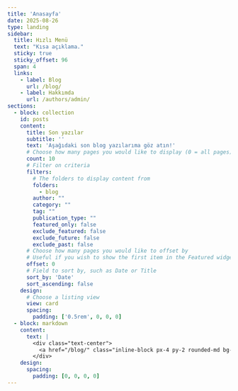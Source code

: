 ```yaml
---
title: 'Anasayfa'
date: 2025-08-26
type: landing
sidebar:
  title: Hızlı Menü
  text: "Kısa açıklama."
  sticky: true
  sticky_offset: 96
  span: 4
  links:
    - label: Blog
      url: /blog/
    - label: Hakkımda
      url: /authors/admin/
sections:
  - block: collection
    id: posts
    content:
      title: Son yazılar
      subtitle: ''
      text: 'Aşağıdaki son blog yazılarıma göz atın!'
      # Choose how many pages you would like to display (0 = all pages)
      count: 10
      # Filter on criteria
      filters:
        # The folders to display content from
        folders:
          - blog
        author: ""
        category: ""
        tag: ""
        publication_type: ""
        featured_only: false
        exclude_featured: false
        exclude_future: false
        exclude_past: false
      # Choose how many pages you would like to offset by
      # Useful if you wish to show the first item in the Featured widget
      offset: 0
      # Field to sort by, such as Date or Title
      sort_by: 'Date'
      sort_ascending: false
    design:
      # Choose a listing view
      view: card
      spacing:
        padding: ['0.5rem', 0, 0, 0]
  - block: markdown
    content:
      text: |
        <div class="text-center">
          <a href="/blog/" class="inline-block px-4 py-2 rounded-md bg-primary-700 text-white hover:bg-primary-800 no-underline dark:bg-primary-500 dark:hover:bg-primary-400">Tümünü gör</a>
        </div>
    design:
      spacing:
        padding: [0, 0, 0, 0]
---
```

